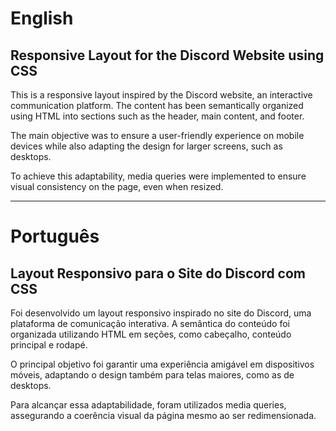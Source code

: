 # English


## Responsive Layout for the Discord Website using CSS

This is a responsive layout inspired by the Discord website, an interactive communication platform. The content has been semantically organized using HTML into sections such as the header, main content, and footer.

The main objective was to ensure a user-friendly experience on mobile devices while also adapting the design for larger screens, such as desktops.

To achieve this adaptability, media queries were implemented to ensure visual consistency on the page, even when resized.

---

# Português

## Layout Responsivo para o Site do Discord com CSS

Foi desenvolvido um layout responsivo inspirado no site do Discord, uma plataforma de comunicação interativa. A semântica do conteúdo foi organizada utilizando HTML em seções, como cabeçalho, conteúdo principal e rodapé.

O principal objetivo foi garantir uma experiência amigável em dispositivos móveis, adaptando o design também para telas maiores, como as de desktops.

Para alcançar essa adaptabilidade, foram utilizados media queries, assegurando a coerência visual da página mesmo ao ser redimensionada.
